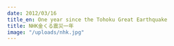 ```yaml
---
date: 2012/03/16
title_en: One year since the Tohoku Great Earthquake
title: NHK金くる震災一年
image: "/uploads/nhk.jpg"
---
```

